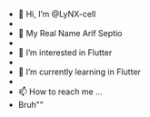 - 👋 Hi, I’m @LyNX-cell
- 
- 👋 My Real Name Arif Septio
- 
- 👀 I’m interested in Flutter 
- 
- 🌱 I’m currently learning in Flutter 
- 
- 📫 How to reach me ...
- Bruh""

<!---
LyNX-cell/LyNX-cell is a ✨ special ✨ repository because its `README.md` (this file) appears on your GitHub profile.
You can click the Preview link to take a look at your changes.
--->
